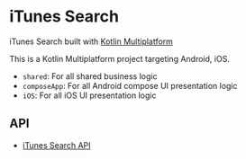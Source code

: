 # iTunes Search

iTunes Search built with [Kotlin Multiplatform](https://www.jetbrains.com/help/kotlin-multiplatform-dev/get-started.html)

This is a Kotlin Multiplatform project targeting Android, iOS.

- `shared`: For all shared business logic
- `composeApp`: For all Android compose UI presentation logic
- `iOS`: For all iOS UI presentation logic


## API 

- [iTunes Search API](https://developer.apple.com/library/archive/documentation/AudioVideo/Conceptual/iTuneSearchAPI/index.html#//apple_ref/doc/uid/TP40017632-CH3-SW1)



